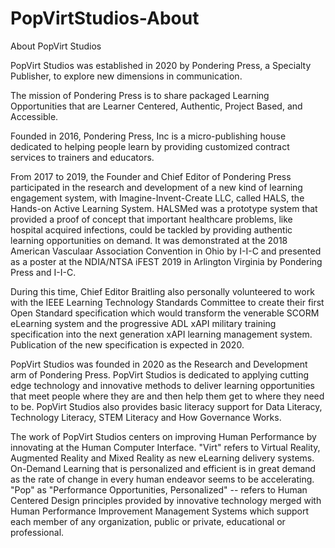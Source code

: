 # PopVirtStudios-About
About PopVirt Studios

PopVirt Studios was established in 2020 by Pondering Press, a Specialty Publisher, to explore new dimensions in communication.

The mission of Pondering Press is to share packaged Learning Opportunities that are
    Learner Centered, 
    Authentic,
    Project Based, and
    Accessible.

Founded in 2016, Pondering Press, Inc is a micro-publishing house dedicated to helping people learn by providing customized contract services to trainers and educators.  

From 2017 to 2019, the Founder and Chief Editor of Pondering Press participated in the research and development of a new kind of learning engagement system, with Imagine-Invent-Create LLC, called HALS, the Hands-on Active Learning System.  HALSMed was a prototype system that provided a proof of concept that important healthcare problems, like hospital acquired infections, could be tackled by providing authentic learning opportunities on demand.  It was demonstrated at the 2018 American Vasculaar Association Convention in Ohio by I-I-C and presented as a poster at the NDIA/NTSA iFEST 2019 in Arlington Virginia by Pondering Press and I-I-C.

During this time, Chief Editor Braitling also personally volunteered to work with the IEEE Learning Technology Standards Committee to create their first Open Standard specification which would transform the venerable SCORM eLearning system and the progressive ADL xAPI military training specification into the next generation xAPI learning management system.  Publication of the new specification is expected in 2020.

PopVirt Studios was founded in 2020 as the Research and Development arm of Pondering Press.   PopVirt Studios is dedicated to applying cutting edge technology and innovative methods to deliver learning opportunities that meet people where they are and then help them get to where they need to be.  PopVirt Studios also provides basic literacy support for Data Literacy, Technology Literacy, STEM Literacy and How Governance Works.

The work of PopVirt Studios centers on improving Human Performance by innovating at the Human Computer Interface.  "Virt" refers to Virtual Reality, Augmented Reality and Mixed Reality as new eLearning delivery systems. On-Demand Learning that is personalized and efficient is in great demand as the rate of change in every human endeavor seems to be accelerating. "Pop" as "Performance Opportunities, Personalized" -- refers to Human Centered Design principles provided by innovative technology merged with  Human Performance Improvement Management Systems which support each member of any organization, public or private, educational or professional.  
